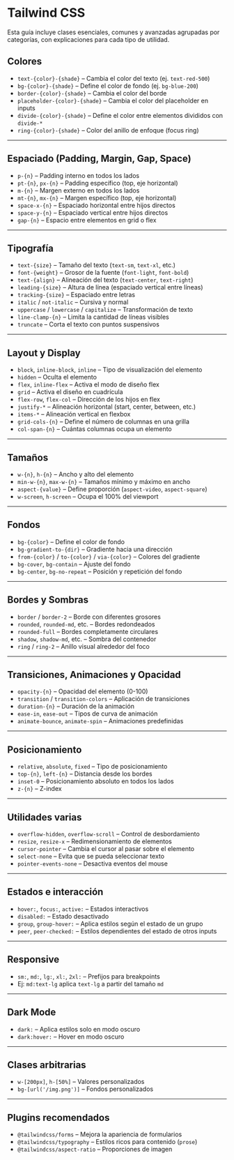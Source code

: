 # Tailwind CSS

Esta guía incluye clases esenciales, comunes y avanzadas agrupadas por categorías, con explicaciones para cada tipo de utilidad.

## Colores

- `text-{color}-{shade}` – Cambia el color del texto (ej. `text-red-500`)
- `bg-{color}-{shade}` – Define el color de fondo (ej. `bg-blue-200`)
- `border-{color}-{shade}` – Cambia el color del borde
- `placeholder-{color}-{shade}` – Cambia el color del placeholder en inputs
- `divide-{color}-{shade}` – Define el color entre elementos divididos con `divide-*`
- `ring-{color}-{shade}` – Color del anillo de enfoque (focus ring)

---

## Espaciado (Padding, Margin, Gap, Space)

- `p-{n}` – Padding interno en todos los lados
- `pt-{n}`, `px-{n}` – Padding específico (top, eje horizontal)
- `m-{n}` – Margen externo en todos los lados
- `mt-{n}`, `mx-{n}` – Margen específico (top, eje horizontal)
- `space-x-{n}` – Espaciado horizontal entre hijos directos
- `space-y-{n}` – Espaciado vertical entre hijos directos
- `gap-{n}` – Espacio entre elementos en grid o flex

---

## Tipografía

- `text-{size}` – Tamaño del texto (`text-sm`, `text-xl`, etc.)
- `font-{weight}` – Grosor de la fuente (`font-light`, `font-bold`)
- `text-{align}` – Alineación del texto (`text-center`, `text-right`)
- `leading-{size}` – Altura de línea (espaciado vertical entre líneas)
- `tracking-{size}` – Espaciado entre letras
- `italic` / `not-italic` – Cursiva y normal
- `uppercase` / `lowercase` / `capitalize` – Transformación de texto
- `line-clamp-{n}` – Limita la cantidad de líneas visibles
- `truncate` – Corta el texto con puntos suspensivos

---

## Layout y Display

- `block`, `inline-block`, `inline` – Tipo de visualización del elemento
- `hidden` – Oculta el elemento
- `flex`, `inline-flex` – Activa el modo de diseño flex
- `grid` – Activa el diseño en cuadrícula
- `flex-row`, `flex-col` – Dirección de los hijos en flex
- `justify-*` – Alineación horizontal (start, center, between, etc.)
- `items-*` – Alineación vertical en flexbox
- `grid-cols-{n}` – Define el número de columnas en una grilla
- `col-span-{n}` – Cuántas columnas ocupa un elemento

---

## Tamaños

- `w-{n}`, `h-{n}` – Ancho y alto del elemento
- `min-w-{n}`, `max-w-{n}` – Tamaños mínimo y máximo en ancho
- `aspect-{value}` – Define proporción (`aspect-video`, `aspect-square`)
- `w-screen`, `h-screen` – Ocupa el 100% del viewport

---

## Fondos

- `bg-{color}` – Define el color de fondo
- `bg-gradient-to-{dir}` – Gradiente hacia una dirección
- `from-{color}` / `to-{color}` / `via-{color}` – Colores del gradiente
- `bg-cover`, `bg-contain` – Ajuste del fondo
- `bg-center`, `bg-no-repeat` – Posición y repetición del fondo

---

## Bordes y Sombras

- `border` / `border-2` – Borde con diferentes grosores
- `rounded`, `rounded-md`, etc. – Bordes redondeados
- `rounded-full` – Bordes completamente circulares
- `shadow`, `shadow-md`, etc. – Sombra del contenedor
- `ring` / `ring-2` – Anillo visual alrededor del foco

---

## Transiciones, Animaciones y Opacidad

- `opacity-{n}` – Opacidad del elemento (0-100)
- `transition` / `transition-colors` – Aplicación de transiciones
- `duration-{n}` – Duración de la animación
- `ease-in`, `ease-out` – Tipos de curva de animación
- `animate-bounce`, `animate-spin` – Animaciones predefinidas

---

## Posicionamiento

- `relative`, `absolute`, `fixed` – Tipo de posicionamiento
- `top-{n}`, `left-{n}` – Distancia desde los bordes
- `inset-0` – Posicionamiento absoluto en todos los lados
- `z-{n}` – Z-index

---

## Utilidades varias

- `overflow-hidden`, `overflow-scroll` – Control de desbordamiento
- `resize`, `resize-x` – Redimensionamiento de elementos
- `cursor-pointer` – Cambia el cursor al pasar sobre el elemento
- `select-none` – Evita que se pueda seleccionar texto
- `pointer-events-none` – Desactiva eventos del mouse

---

## Estados e interacción

- `hover:`, `focus:`, `active:` – Estados interactivos
- `disabled:` – Estado desactivado
- `group`, `group-hover:` – Aplica estilos según el estado de un grupo
- `peer`, `peer-checked:` – Estilos dependientes del estado de otros inputs

---

## Responsive

- `sm:`, `md:`, `lg:`, `xl:`, `2xl:` – Prefijos para breakpoints
- Ej: `md:text-lg` aplica `text-lg` a partir del tamaño `md`

---

## Dark Mode

- `dark:` – Aplica estilos solo en modo oscuro
- `dark:hover:` – Hover en modo oscuro

---

## Clases arbitrarias

- `w-[200px]`, `h-[50%]` – Valores personalizados
- `bg-[url('/img.png')]` – Fondos personalizados

---

## Plugins recomendados

- `@tailwindcss/forms` – Mejora la apariencia de formularios
- `@tailwindcss/typography` – Estilos ricos para contenido (`prose`)
- `@tailwindcss/aspect-ratio` – Proporciones de imagen
